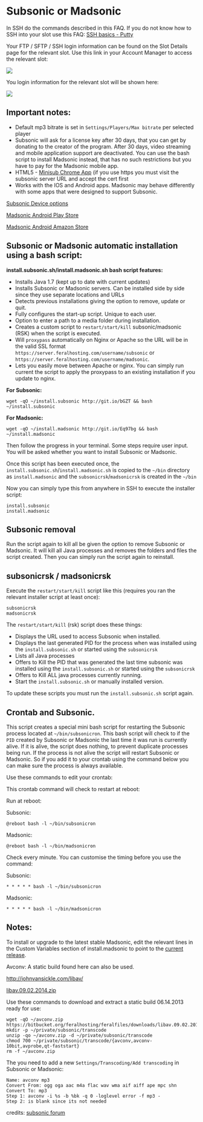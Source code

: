 Subsonic or Madsonic
====================

In SSH do the commands described in this FAQ. If you do not know how to SSH into your slot use this FAQ: [SSH basics - Putty](https://www.feralhosting.com/faq/view?question=12)  
  
Your FTP / SFTP / SSH login information can be found on the Slot Details page for the relevant slot. Use this link in your Account Manager to access the relevant slot:  
  
![](https://raw.github.com/feralhosting/feralfilehosting/master/Feral%20Wiki/0%20Generic/slot_detail_link.png)  
  
You login information for the relevant slot will be shown here:  
  
![](https://raw.github.com/feralhosting/feralfilehosting/master/Feral%20Wiki/0%20Generic/slot_detail_ssh.png)  
  

Important notes:
----------------

  
- Default mp3 bitrate is set in `Settings/Players/Max bitrate` per selected player  
- Subsonic will ask for a license key after 30 days, that you can get by donating to the creator of the program. After 30 days, video streaming and mobile application support are deactivated. You can use the bash script to install Madsonic instead, that has no such restrictions but you have to pay for the Madsonic mobile app.  
- HTML5 - [Minisub Chrome App](https://chrome.google.com/webstore/detail/minisub/jccdpflnecheidefpofmlblgebobbloc) (if you use https you must visit the subsonic server URL and accept the cert first  
- Works with the IOS and Android apps. Madsonic may behave differently with some apps that were designed to support Subsonic.  
  
[Subsonic Device options](http://www.subsonic.org/pages/apps.jsp)  
  
[Madsonic Android Play Store](https://play.google.com/store/apps/details?id=github.madmarty.madsonic)  
  
[Madsonic Android Amazon Store](http://www.amazon.com/Madsonic-Media-Streamer/dp/B00COJ4G1O)  
  

Subsonic or Madsonic automatic installation using a bash script:
----------------------------------------------------------------

  
**install.subsonic.sh/install.madsonic.sh bash script features:**  
  
- Installs Java 1.7 (kept up to date with current updates)  
- Installs Subsonic or Madsonic servers. Can be installed side by side since they use separate locations and URLs  
- Detects previous installations giving the option to remove, update or quit.  
- Fully configures the start-up script. Unique to each user.  
- Option to enter a path to a media folder during installation.  
- Creates a custom script to `restart/start/kill` subsonic/madsonic (RSK) when the script is executed.  
- Will `proxypass` automatically on Nginx or Apache so the URL will be in the valid SSL format `https://server.feralhosting.com/username/subsonic` or `https://server.feralhosting.com/username/madsonic`.  
- Lets you easily move between Apache or nginx. You can simply run current the script to apply the proxypass to an existing installation if you update to nginx.  
  
**For Subsonic:**  
  

    wget -qO ~/install.subsonic http://git.io/bGZT && bash ~/install.subsonic

  
**For Madsonic:**  
  

    wget -qO ~/install.madsonic http://git.io/Eq97bg && bash ~/install.madsonic

  
Then follow the progress in your terminal. Some steps require user input. You will be asked whether you want to install Subsonic or Madsonic.  
  
Once this script has been executed once, the `install.subsonic.sh`/`install.madsonic.sh` is copied to the `~/bin` directory as `install.madsonic` and the `subsonicrsk`/`madsonicrsk` is created in the `~/bin`  
  
Now you can simply type this from anywhere in SSH to execute the installer script:  
  

    install.subsonic
    install.madsonic

  

Subsonic removal
----------------

  
Run the script again to kill all be given the option to remove Subsonic or Madsonic. It will kill all Java processes and removes the folders and files the script created. Then you can simply run the script again to reinstall.  
  

subsonicrsk / madsonicrsk
-------------------------

  
Execute the `restart/start/kill` script like this (requires you ran the relevant installer script at least once):  
  

    subsonicrsk
    madsonicrsk

  
The `restart/start/kill` (rsk) script does these things:  
  
- Displays the URL used to access Subsonic when installed.  
- Displays the last generated PID for the process when was installed using the `install.subsonic.sh` or started using the `subsonicrsk`  
- Lists all Java processes  
- Offers to Kill the PID that was generated the last time subsonic was installed using the `install.subsonic.sh` or started using the `subsonicrsk`  
- Offers to Kill ALL java processes currently running.  
- Start the `install.subsonic.sh` or manually installed version.  
  
To update these scripts you must run the `install.subsonic.sh` script again.  
  

Crontab and Subsonic.
---------------------

  
This script creates a special mini bash script for restarting the Subsonic process located at `~/bin/subsonicron`. This bash script will check to if the `PID` created by Subsonic or Madsonic the last time it was run is currently alive. If it is alive, the script does nothing, to prevent duplicate processes being run. If the process is not alive the script will restart Subsonic or Madsonic. So if you add it to your crontab using the command below you can make sure the process is always available.  
  
Use these commands to edit your crontab:  
  
This crontab command will check to restart at reboot:  
  
Run at reboot:  
  
Subsonic:  
  

    @reboot bash -l ~/bin/subsonicron

  
Madsonic:  
  

    @reboot bash -l ~/bin/madsonicron

  
Check every minute. You can customise the timing before you use the command:  
  
Subsonic:  
  

    * * * * * bash -l ~/bin/subsonicron

  
Madsonic:  
  

    * * * * * bash -l ~/bin/madsonicron

  

Notes:
------

  
To install or upgrade to the latest stable Madsonic, edit the relevant lines in the Custom Variables section of install.madsonic to point to the [current release](https://github.com/feralhosting/feralfilehosting/releases).  
  
Avconv: A static build found here can also be used.  
  
<http://johnvansickle.com/libav/>  
  
[libav.09.02.2014.zip](https://bitbucket.org/feralhosting/feralfiles/downloads/libav.09.02.2014.zip)  
  
Use these commands to download and extract a static build 06.14.2013 ready for use:  
  

    wget -qO ~/avconv.zip https://bitbucket.org/feralhosting/feralfiles/downloads/libav.09.02.2014.zip
    mkdir -p ~/private/subsonic/transcode
    unzip -qo ~/avconv.zip -d ~/private/subsonic/transcode
    chmod 700 ~/private/subsonic/transcode/{avconv,avconv-10bit,avprobe,qt-faststart}
    rm -f ~/avconv.zip

  
The you need to add a new `Settings/Transcoding/Add transcoding` in Subsonic or Madsonic:  
  

    Name: avconv mp3
    Convert From: ogg oga aac m4a flac wav wma aif aiff ape mpc shn
    Convert To: mp3
    Step 1: avconv -i %s -b %bk -q 0 -loglevel error -f mp3 -
    Step 2: is blank since its not needed

  
credits: [subsonic forum](http://forum.subsonic.org/forum/viewtopic.php?f=2&t=10655)  

